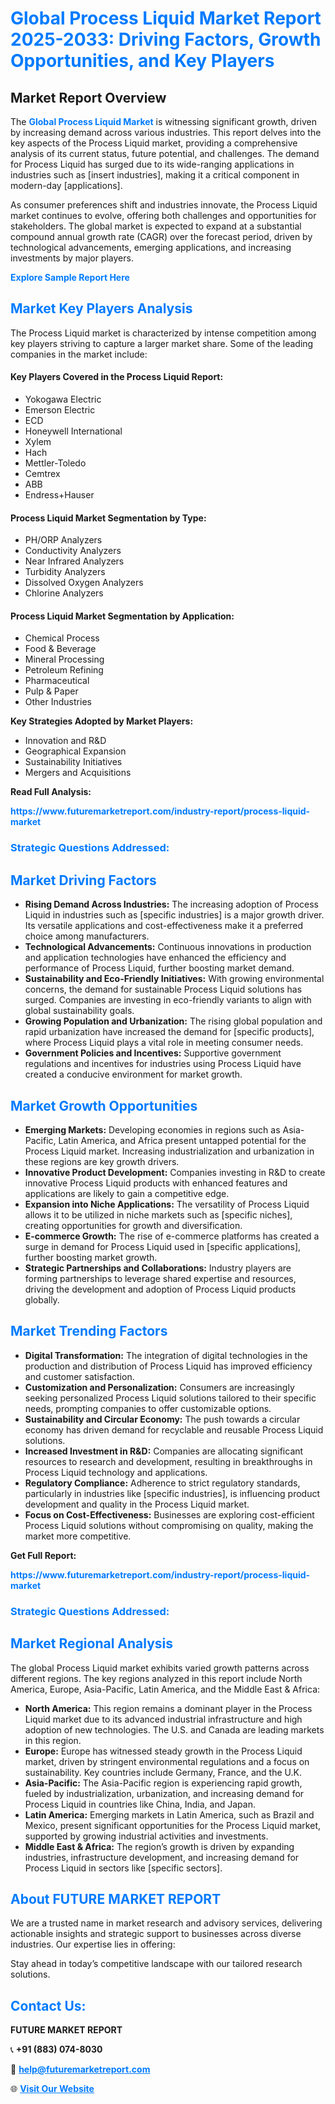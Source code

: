 <h1 style="color: #007BFF;">Global Process Liquid Market Report 2025-2033: Driving Factors, Growth Opportunities, and Key Players</h1>

<section id="overview">
<h2>Market Report Overview</h2>
<p>The <a href="https://www.futuremarketreport.com/industry-report/process-liquid-market" style="color: #007BFF; text-decoration: none;"><strong>Global Process Liquid Market</strong></a> is witnessing significant growth, driven by increasing demand across various industries. This report delves into the key aspects of the Process Liquid market, providing a comprehensive analysis of its current status, future potential, and challenges. The demand for Process Liquid has surged due to its wide-ranging applications in industries such as [insert industries], making it a critical component in modern-day [applications].</p>
<p>As consumer preferences shift and industries innovate, the Process Liquid market continues to evolve, offering both challenges and opportunities for stakeholders. The global market is expected to expand at a substantial compound annual growth rate (CAGR) over the forecast period, driven by technological advancements, emerging applications, and increasing investments by major players.</p>
</section>

<section id="overview">
<p><a href="https://www.futuremarketreport.com/request-sample/reportId=82942" style="color: #007BFF; text-decoration: none;"><strong>Explore Sample Report Here</strong></a></p>
</section>

<section id="key-players">
<h2 style="color: #007BFF;">Market Key Players Analysis</h2>
<p>The Process Liquid market is characterized by intense competition among key players striving to capture a larger market share. Some of the leading companies in the market include:</p>
<h4>Key Players Covered in the Process Liquid Report:</h4>
<ul><li>Yokogawa Electric</li><li>Emerson Electric</li><li>ECD</li><li>Honeywell International</li><li>Xylem</li><li>Hach</li><li>Mettler-Toledo</li><li>Cemtrex</li><li>ABB</li><li>Endress+Hauser</li></ul>
<h4>Process Liquid Market Segmentation by Type:</h4>
<ul><li>PH/ORP Analyzers</li><li>Conductivity Analyzers</li><li>Near Infrared Analyzers</li><li>Turbidity Analyzers</li><li>Dissolved Oxygen Analyzers</li><li>Chlorine Analyzers</li></ul>

<h4>Process Liquid Market Segmentation by Application:</h4>
<ul><li>Chemical Process</li><li>Food &amp; Beverage</li><li>Mineral Processing</li><li>Petroleum Refining</li><li>Pharmaceutical</li><li>Pulp &amp; Paper</li><li>Other Industries</li></ul>
<p><strong>Key Strategies Adopted by Market Players:</strong></p>
<ul>
<li>Innovation and R&D</li>
<li>Geographical Expansion</li>
<li>Sustainability Initiatives</li>
<li>Mergers and Acquisitions</li>
</ul>
</section>

<section>
<p><strong>Read Full Analysis: </strong></p><a href="https://www.futuremarketreport.com/industry-report/process-liquid-market" style="color: #007BFF; text-decoration: none;"><strong>https://www.futuremarketreport.com/industry-report/process-liquid-market</strong></a>
<h3 style="color: #007BFF;">Strategic Questions Addressed:</h3>
</section>

<section id="driving-factors">
<h2 style="color: #007BFF;">Market Driving Factors</h2>
<ul>
<li><strong>Rising Demand Across Industries:</strong> The increasing adoption of Process Liquid in industries such as [specific industries] is a major growth driver. Its versatile applications and cost-effectiveness make it a preferred choice among manufacturers.</li>
<li><strong>Technological Advancements:</strong> Continuous innovations in production and application technologies have enhanced the efficiency and performance of Process Liquid, further boosting market demand.</li>
<li><strong>Sustainability and Eco-Friendly Initiatives:</strong> With growing environmental concerns, the demand for sustainable Process Liquid solutions has surged. Companies are investing in eco-friendly variants to align with global sustainability goals.</li>
<li><strong>Growing Population and Urbanization:</strong> The rising global population and rapid urbanization have increased the demand for [specific products], where Process Liquid plays a vital role in meeting consumer needs.</li>
<li><strong>Government Policies and Incentives:</strong> Supportive government regulations and incentives for industries using Process Liquid have created a conducive environment for market growth.</li>
</ul>
</section>

<section id="growth-opportunities">
<h2 style="color: #007BFF;">Market Growth Opportunities</h2>
<ul>
<li><strong>Emerging Markets:</strong> Developing economies in regions such as Asia-Pacific, Latin America, and Africa present untapped potential for the Process Liquid market. Increasing industrialization and urbanization in these regions are key growth drivers.</li>
<li><strong>Innovative Product Development:</strong> Companies investing in R&D to create innovative Process Liquid products with enhanced features and applications are likely to gain a competitive edge.</li>
<li><strong>Expansion into Niche Applications:</strong> The versatility of Process Liquid allows it to be utilized in niche markets such as [specific niches], creating opportunities for growth and diversification.</li>
<li><strong>E-commerce Growth:</strong> The rise of e-commerce platforms has created a surge in demand for Process Liquid used in [specific applications], further boosting market growth.</li>
<li><strong>Strategic Partnerships and Collaborations:</strong> Industry players are forming partnerships to leverage shared expertise and resources, driving the development and adoption of Process Liquid products globally.</li>
</ul>
</section>

<section id="trending-factors">
<h2 style="color: #007BFF;">Market Trending Factors</h2>
<ul>
<li><strong>Digital Transformation:</strong> The integration of digital technologies in the production and distribution of Process Liquid has improved efficiency and customer satisfaction.</li>
<li><strong>Customization and Personalization:</strong> Consumers are increasingly seeking personalized Process Liquid solutions tailored to their specific needs, prompting companies to offer customizable options.</li>
<li><strong>Sustainability and Circular Economy:</strong> The push towards a circular economy has driven demand for recyclable and reusable Process Liquid solutions.</li>
<li><strong>Increased Investment in R&D:</strong> Companies are allocating significant resources to research and development, resulting in breakthroughs in Process Liquid technology and applications.</li>
<li><strong>Regulatory Compliance:</strong> Adherence to strict regulatory standards, particularly in industries like [specific industries], is influencing product development and quality in the Process Liquid market.</li>
<li><strong>Focus on Cost-Effectiveness:</strong> Businesses are exploring cost-efficient Process Liquid solutions without compromising on quality, making the market more competitive.</li>
</ul>
</section>

<section>
<p><strong>Get Full Report: </strong></p><a href="https://www.futuremarketreport.com/industry-report/process-liquid-market" style="color: #007BFF; text-decoration: none;"><strong>https://www.futuremarketreport.com/industry-report/process-liquid-market</strong></a>
<h3 style="color: #007BFF;">Strategic Questions Addressed:</h3>
</section>


<section id="regional-analysis">
<h2 style="color: #007BFF;">Market Regional Analysis</h2>
<p>The global Process Liquid market exhibits varied growth patterns across different regions. The key regions analyzed in this report include North America, Europe, Asia-Pacific, Latin America, and the Middle East & Africa:</p>
<ul>
<li><strong>North America:</strong> This region remains a dominant player in the Process Liquid market due to its advanced industrial infrastructure and high adoption of new technologies. The U.S. and Canada are leading markets in this region.</li>
<li><strong>Europe:</strong> Europe has witnessed steady growth in the Process Liquid market, driven by stringent environmental regulations and a focus on sustainability. Key countries include Germany, France, and the U.K.</li>
<li><strong>Asia-Pacific:</strong> The Asia-Pacific region is experiencing rapid growth, fueled by industrialization, urbanization, and increasing demand for Process Liquid in countries like China, India, and Japan.</li>
<li><strong>Latin America:</strong> Emerging markets in Latin America, such as Brazil and Mexico, present significant opportunities for the Process Liquid market, supported by growing industrial activities and investments.</li>
<li><strong>Middle East & Africa:</strong> The region’s growth is driven by expanding industries, infrastructure development, and increasing demand for Process Liquid in sectors like [specific sectors].</li>
</ul>
</section>

<footer>
<h2 style="color: #007BFF;">About FUTURE MARKET REPORT</h2>
<p>We are a trusted name in market research and advisory services, delivering actionable insights and strategic support to businesses across diverse industries. Our expertise lies in offering:</p>

<p>Stay ahead in today’s competitive landscape with our tailored research solutions.</p>

<h2 style="color: #007BFF;">Contact Us:</h2>
<p><strong>FUTURE MARKET REPORT</strong></p>
<p>📞 <strong>+91 (883) 074-8030</strong></p>
<p>📧 <strong><a href="mailto:help@futuremarketreport.com" style="color: #007BFF;">help@futuremarketreport.com</a></strong></p>
<p>🌐 <strong><a href="https://www.futuremarketreport.com/" style="color: #007BFF;">Visit Our Website</a></strong></p>
</footer>